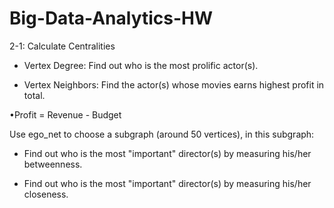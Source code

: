 # Big-Data-Analytics-HW

2-1: Calculate Centralities

- Vertex Degree: Find out who is the most prolific actor(s).

- Vertex Neighbors: Find the actor(s) whose movies earns highest profit in total.

•Profit = Revenue - Budget

Use ego_net to choose a subgraph (around 50 vertices), in this subgraph:

- Find out who is the most "important" director(s) by measuring his/her betweenness.

- Find out who is the most "important" director(s) by measuring his/her closeness.
